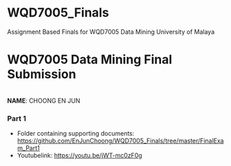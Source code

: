 # WQD7005_Finals
Assignment Based Finals for WQD7005 Data Mining University of Malaya

# WQD7005 Data Mining Final Submission
<br>__NAME__: CHOONG EN JUN


### Part 1
* Folder containing supporting documents: https://github.com/EnJunChoong/WQD7005_Finals/tree/master/FinalExam_Part1
* Youtubelink: https://youtu.be/jWT-mc0zF0g
